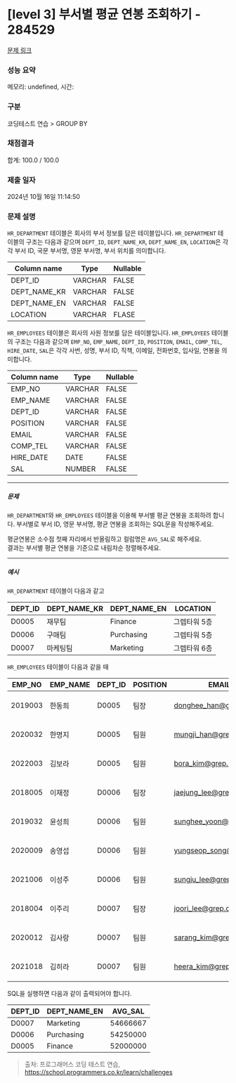 # [level 3] 부서별 평균 연봉 조회하기 - 284529 

[문제 링크](https://school.programmers.co.kr/learn/courses/30/lessons/284529) 

### 성능 요약

메모리: undefined, 시간: 

### 구분

코딩테스트 연습 > GROUP BY

### 채점결과

합계: 100.0 / 100.0

### 제출 일자

2024년 10월 16일 11:14:50

### 문제 설명

<p><code>HR_DEPARTMENT</code> 테이블은 회사의 부서 정보를 담은 테이블입니다. <code>HR_DEPARTMENT</code> 테이블의 구조는 다음과 같으며 <code>DEPT_ID</code>, <code>DEPT_NAME_KR</code>, <code>DEPT_NAME_EN</code>, <code>LOCATION</code>은 각각 부서 ID, 국문 부서명, 영문 부서명, 부서 위치를 의미합니다.</p>
<table class="table">
        <thead><tr>
<th>Column name</th>
<th>Type</th>
<th>Nullable</th>
</tr>
</thead>
        <tbody><tr>
<td>DEPT_ID</td>
<td>VARCHAR</td>
<td>FALSE</td>
</tr>
<tr>
<td>DEPT_NAME_KR</td>
<td>VARCHAR</td>
<td>FALSE</td>
</tr>
<tr>
<td>DEPT_NAME_EN</td>
<td>VARCHAR</td>
<td>FALSE</td>
</tr>
<tr>
<td>LOCATION</td>
<td>VARCHAR</td>
<td>FLASE</td>
</tr>
</tbody>
      </table>
<p><code>HR_EMPLOYEES</code> 테이블은 회사의 사원 정보를 담은 테이블입니다. <code>HR_EMPLOYEES</code> 테이블의 구조는 다음과 같으며 <code>EMP_NO</code>, <code>EMP_NAME</code>, <code>DEPT_ID</code>, <code>POSITION</code>, <code>EMAIL</code>, <code>COMP_TEL</code>, <code>HIRE_DATE</code>, <code>SAL</code>은 각각 사번, 성명, 부서 ID, 직책, 이메일, 전화번호, 입사일, 연봉을 의미합니다.</p>
<table class="table">
        <thead><tr>
<th>Column name</th>
<th>Type</th>
<th>Nullable</th>
</tr>
</thead>
        <tbody><tr>
<td>EMP_NO</td>
<td>VARCHAR</td>
<td>FALSE</td>
</tr>
<tr>
<td>EMP_NAME</td>
<td>VARCHAR</td>
<td>FALSE</td>
</tr>
<tr>
<td>DEPT_ID</td>
<td>VARCHAR</td>
<td>FALSE</td>
</tr>
<tr>
<td>POSITION</td>
<td>VARCHAR</td>
<td>FALSE</td>
</tr>
<tr>
<td>EMAIL</td>
<td>VARCHAR</td>
<td>FALSE</td>
</tr>
<tr>
<td>COMP_TEL</td>
<td>VARCHAR</td>
<td>FALSE</td>
</tr>
<tr>
<td>HIRE_DATE</td>
<td>DATE</td>
<td>FALSE</td>
</tr>
<tr>
<td>SAL</td>
<td>NUMBER</td>
<td>FALSE</td>
</tr>
</tbody>
      </table>
<hr>

<h5>문제</h5>

<p><code>HR_DEPARTMENT</code>와 <code>HR_EMPLOYEES</code> 테이블을 이용해 부서별 평균 연봉을 조회하려 합니다. 부서별로 부서 ID, 영문 부서명, 평균 연봉을 조회하는 SQL문을 작성해주세요.</p>

<p>평균연봉은 소수점 첫째 자리에서 반올림하고 컬럼명은 <code>AVG_SAL</code>로 해주세요.<br>
결과는 부서별 평균 연봉을 기준으로 내림차순 정렬해주세요.</p>

<hr>

<h5>예시</h5>

<p><code>HR_DEPARTMENT</code> 테이블이 다음과 같고</p>
<table class="table">
        <thead><tr>
<th>DEPT_ID</th>
<th>DEPT_NAME_KR</th>
<th>DEPT_NAME_EN</th>
<th>LOCATION</th>
</tr>
</thead>
        <tbody><tr>
<td>D0005</td>
<td>재무팀</td>
<td>Finance</td>
<td>그렙타워 5층</td>
</tr>
<tr>
<td>D0006</td>
<td>구매팀</td>
<td>Purchasing</td>
<td>그렙타워 5층</td>
</tr>
<tr>
<td>D0007</td>
<td>마케팅팀</td>
<td>Marketing</td>
<td>그렙타워 6층</td>
</tr>
</tbody>
      </table>
<p><code>HR_EMPLOYEES</code> 테이블이 다음과 같을 때</p>
<table class="table">
        <thead><tr>
<th>EMP_NO</th>
<th>EMP_NAME</th>
<th>DEPT_ID</th>
<th>POSITION</th>
<th>EMAIL</th>
<th>COMP_TEL</th>
<th>HIRE_DATE</th>
<th>SAL</th>
</tr>
</thead>
        <tbody><tr>
<td>2019003</td>
<td>한동희</td>
<td>D0005</td>
<td>팀장</td>
<td><a href="mailto:donghee_han@grep.com" target="_blank" rel="noopener">donghee_han@grep.com</a></td>
<td>031-8000-1122</td>
<td>2019-03-01</td>
<td>57000000</td>
</tr>
<tr>
<td>2020032</td>
<td>한명지</td>
<td>D0005</td>
<td>팀원</td>
<td><a href="mailto:mungji_han@grep.com" target="_blank" rel="noopener">mungji_han@grep.com</a></td>
<td>031-8000-1123</td>
<td>2020-03-01</td>
<td>52000000</td>
</tr>
<tr>
<td>2022003</td>
<td>김보라</td>
<td>D0005</td>
<td>팀원</td>
<td><a href="mailto:bora_kim@grep.com" target="_blank" rel="noopener">bora_kim@grep.com</a></td>
<td>031-8000-1126</td>
<td>2022-03-01</td>
<td>47000000</td>
</tr>
<tr>
<td>2018005</td>
<td>이재정</td>
<td>D0006</td>
<td>팀장</td>
<td><a href="mailto:jaejung_lee@grep.com" target="_blank" rel="noopener">jaejung_lee@grep.com</a></td>
<td>031-8000-1127</td>
<td>2018-03-01</td>
<td>60000000</td>
</tr>
<tr>
<td>2019032</td>
<td>윤성희</td>
<td>D0006</td>
<td>팀원</td>
<td><a href="mailto:sunghee_yoon@grep.com" target="_blank" rel="noopener">sunghee_yoon@grep.com</a></td>
<td>031-8000-1128</td>
<td>2019-03-01</td>
<td>57000000</td>
</tr>
<tr>
<td>2020009</td>
<td>송영섭</td>
<td>D0006</td>
<td>팀원</td>
<td><a href="mailto:yungseop_song@grep.com" target="_blank" rel="noopener">yungseop_song@grep.com</a></td>
<td>031-8000-1130</td>
<td>2020-03-01</td>
<td>51000000</td>
</tr>
<tr>
<td>2021006</td>
<td>이성주</td>
<td>D0006</td>
<td>팀원</td>
<td><a href="mailto:sungju_lee@grep.com" target="_blank" rel="noopener">sungju_lee@grep.com</a></td>
<td>031-8000-1131</td>
<td>2021-03-01</td>
<td>49000000</td>
</tr>
<tr>
<td>2018004</td>
<td>이주리</td>
<td>D0007</td>
<td>팀장</td>
<td><a href="mailto:joori_lee@grep.com" target="_blank" rel="noopener">joori_lee@grep.com</a></td>
<td>031-8000-1132</td>
<td>2018-03-01</td>
<td>61000000</td>
</tr>
<tr>
<td>2020012</td>
<td>김사랑</td>
<td>D0007</td>
<td>팀원</td>
<td><a href="mailto:sarang_kim@grep.com" target="_blank" rel="noopener">sarang_kim@grep.com</a></td>
<td>031-8000-1133</td>
<td>2020-03-01</td>
<td>54000000</td>
</tr>
<tr>
<td>2021018</td>
<td>김히라</td>
<td>D0007</td>
<td>팀원</td>
<td><a href="mailto:heera_kim@grep.com" target="_blank" rel="noopener">heera_kim@grep.com</a></td>
<td>031-8000-1136</td>
<td>2021-03-01</td>
<td>49000000</td>
</tr>
</tbody>
      </table>
<p>SQL을 실행하면 다음과 같이 출력되어야 합니다.</p>
<table class="table">
        <thead><tr>
<th>DEPT_ID</th>
<th>DEPT_NAME_EN</th>
<th>AVG_SAL</th>
</tr>
</thead>
        <tbody><tr>
<td>D0007</td>
<td>Marketing</td>
<td>54666667</td>
</tr>
<tr>
<td>D0006</td>
<td>Purchasing</td>
<td>54250000</td>
</tr>
<tr>
<td>D0005</td>
<td>Finance</td>
<td>52000000</td>
</tr>
</tbody>
      </table>

> 출처: 프로그래머스 코딩 테스트 연습, https://school.programmers.co.kr/learn/challenges
